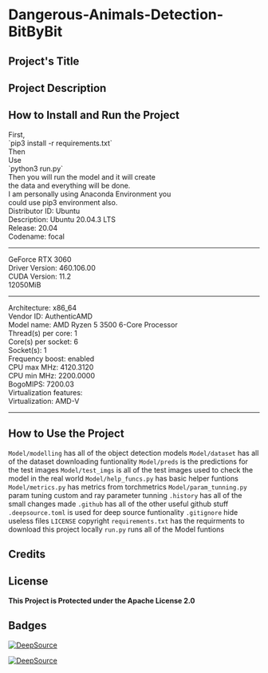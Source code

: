 # Dangerous-Animals-Detection-BitByBit

## Project's Title

## Project Description

## How to Install and Run the Project

<p>
First,
<br>
`pip3 install -r requirements.txt`
<br>
Then
<br>
Use
<br>
`python3 run.py`
<br>
Then you will run the model and it will create 
<br>
the data and everything will be done.
<br>
I am personally using Anaconda Environment you 
<br>
could use pip3 environment also.
<br>
Distributor ID:	Ubuntu
<br>
Description:	Ubuntu 20.04.3 LTS
<br>
Release:	20.04
<br>
Codename:	focal
<hr>
GeForce RTX 3060
<br>
Driver Version: 460.106.00   
<br>
CUDA Version: 11.2
<br>
12050MiB
<hr>
Architecture:            x86_64
<br>
Vendor ID:               AuthenticAMD
<br>
  Model name:            AMD Ryzen 5 3500 6-Core Processor
<br>
    Thread(s) per core:  1
<br>
    Core(s) per socket:  6
<br>
    Socket(s):           1
<br>
    Frequency boost:     enabled
<br>
    CPU max MHz:         4120.3120
<br>
    CPU min MHz:         2200.0000
<br>
    BogoMIPS:            7200.03
<br>
Virtualization features: 
<br>
  Virtualization:        AMD-V
<hr>
</p>

## How to Use the Project

`Model/modelling` has all of the object detection models
`Model/dataset` has all of the dataset downloading funtionality
`Model/preds` is the predictions for the test images
`Model/test_imgs` is all of the test images used to check the model in the real world
`Model/help_funcs.py` has basic helper funtions
`Model/metrics.py` has metrics from torchmetrics
`Model/param_tunning.py` param tuning custom and ray parameter tunning
`.history` has all of the small changes made
`.github` has all of the other useful github stuff
`.deepsource.toml` is used for deep source funtionality
`.gitignore` hide useless files
`LICENSE` copyright
`requirements.txt` has the requirments to download this project locally
`run.py` runs all of the Model funtions

## Credits

## License

<b>This Project is Protected under the Apache License 2.0</b>

## Badges

[![DeepSource](https://deepsource.io/gh/Programmer-RD-AI/Find-Card.svg/?label=active+issues&show_trend=true&token=sCatNpG7UyFIzl_xpHvHaHYh)](https://deepsource.io/gh/Programmer-RD-AI/Find-Card/?ref=repository-badge)

[![DeepSource](https://deepsource.io/gh/Programmer-RD-AI/Find-Card.svg/?label=resolved+issues&show_trend=true&token=sCatNpG7UyFIzl_xpHvHaHYh)](https://deepsource.io/gh/Programmer-RD-AI/Find-Card/?ref=repository-badge)
